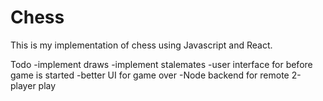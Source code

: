 # Chess

This is my implementation of chess using Javascript and React.

Todo
-implement draws
-implement stalemates
-user interface for before game is started
-better UI for game over
-Node backend for remote 2-player play
